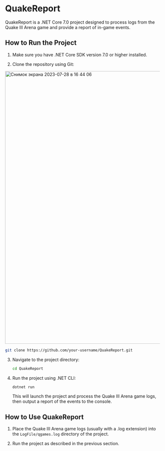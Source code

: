 # QuakeReport

QuakeReport is a .NET Core 7.0 project designed to process logs from the Quake III Arena game and provide a report of in-game events.

## How to Run the Project

1. Make sure you have .NET Core SDK version 7.0 or higher installed.

2. Clone the repository using Git:
<img width="888" alt="Снимок экрана 2023-07-28 в 16 44 06" src="https://github.com/magellantech/QuakeReport/assets/1517243/47214e61-34df-4f8b-8b25-eeb95e9cb737">

   ```bash
   git clone https://github.com/your-username/QuakeReport.git
   ```

3. Navigate to the project directory:

   ```bash
   cd QuakeReport
   ```

4. Run the project using .NET CLI:

   ```bash
   dotnet run
   ```

   This will launch the project and process the Quake III Arena game logs, then output a report of the events to the console.

## How to Use QuakeReport

1. Place the Quake III Arena game logs (usually with a .log extension) into the `LogFile/qgames.log` directory of the project.

2. Run the project as described in the previous section.
